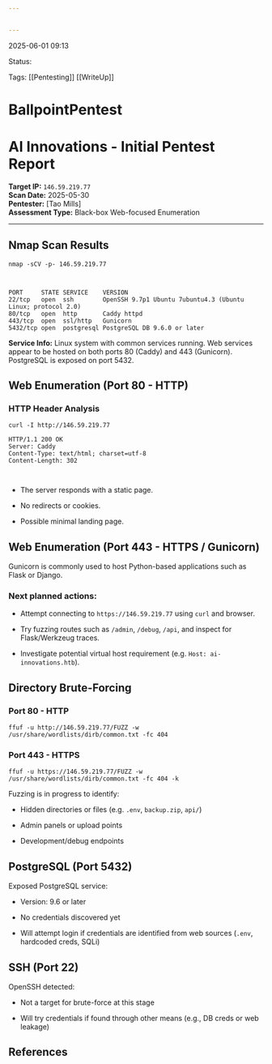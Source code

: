 ```yaml
---


---
```


<p>2025-06-01 09:13</p>
<p>Status:</p>
<p>Tags: [[Pentesting]] [[WriteUp]]</p>
<h1 id="ballpointpentest">BallpointPentest</h1>
<h1 id="ai-innovations---initial-pentest-report">AI Innovations - Initial Pentest Report</h1>
<p><strong>Target IP:</strong> <code>146.59.219.77</code><br>
<strong>Scan Date:</strong> 2025-05-30<br>
<strong>Pentester:</strong> [Tao Mills]<br>
<strong>Assessment Type:</strong> Black-box Web-focused Enumeration</p>
<hr>
<h2 id="nmap-scan-results">Nmap Scan Results</h2>
<pre class=" language-bash"><code class="prism  language-bash">nmap -sCV -p- 146.59.219.77

</code></pre>
<pre><code>PORT     STATE SERVICE    VERSION
22/tcp   open  ssh        OpenSSH 9.7p1 Ubuntu 7ubuntu4.3 (Ubuntu Linux; protocol 2.0)
80/tcp   open  http       Caddy httpd
443/tcp  open  ssl/http   Gunicorn
5432/tcp open  postgresql PostgreSQL DB 9.6.0 or later
</code></pre>
<p><strong>Service Info:</strong> Linux system with common services running. Web services appear to be hosted on both ports 80 (Caddy) and 443 (Gunicorn). PostgreSQL is exposed on port 5432.</p>
<h2 id="web-enumeration-port-80---http">Web Enumeration (Port 80 - HTTP)</h2>
<h3 id="http-header-analysis">HTTP Header Analysis</h3>
<pre class=" language-bash"><code class="prism  language-bash">curl -I http://146.59.219.77
</code></pre>
<pre class=" language-makefile"><code class="prism  language-makefile">HTTP/1.1 200 OK
<span class="token symbol">Server</span><span class="token punctuation">:</span> Caddy
<span class="token symbol">Content-Type</span><span class="token punctuation">:</span> text/html<span class="token punctuation">;</span> charset<span class="token operator">=</span>utf-8
<span class="token symbol">Content-Length</span><span class="token punctuation">:</span> 302

</code></pre>
<ul>
<li>
<p>The server responds with a static page.</p>
</li>
<li>
<p>No redirects or cookies.</p>
</li>
<li>
<p>Possible minimal landing page.</p>
</li>
</ul>
<h2 id="web-enumeration-port-443---https--gunicorn">Web Enumeration (Port 443 - HTTPS / Gunicorn)</h2>
<p>Gunicorn is commonly used to host Python-based applications such as Flask or Django.</p>
<h3 id="next-planned-actions">Next planned actions:</h3>
<ul>
<li>
<p>Attempt connecting to <code>https://146.59.219.77</code> using <code>curl</code> and browser.</p>
</li>
<li>
<p>Try fuzzing routes such as <code>/admin</code>, <code>/debug</code>, <code>/api</code>, and inspect for Flask/Werkzeug traces.</p>
</li>
<li>
<p>Investigate potential virtual host requirement (e.g. <code>Host: ai-innovations.htb</code>).</p>
</li>
</ul>
<h2 id="directory-brute-forcing">Directory Brute-Forcing</h2>
<h3 id="port-80---http">Port 80 - HTTP</h3>
<pre class=" language-bash"><code class="prism  language-bash">ffuf -u http://146.59.219.77/FUZZ -w /usr/share/wordlists/dirb/common.txt -fc 404
</code></pre>
<h3 id="port-443---https">Port 443 - HTTPS</h3>
<pre class=" language-bash"><code class="prism  language-bash">ffuf -u https://146.59.219.77/FUZZ -w /usr/share/wordlists/dirb/common.txt -fc 404 -k
</code></pre>
<p>Fuzzing is in progress to identify:</p>
<ul>
<li>
<p>Hidden directories or files (e.g. <code>.env</code>, <code>backup.zip</code>, <code>api/</code>)</p>
</li>
<li>
<p>Admin panels or upload points</p>
</li>
<li>
<p>Development/debug endpoints</p>
</li>
</ul>
<h2 id="postgresql-port-5432">PostgreSQL (Port 5432)</h2>
<p>Exposed PostgreSQL service:</p>
<ul>
<li>
<p>Version: 9.6 or later</p>
</li>
<li>
<p>No credentials discovered yet</p>
</li>
<li>
<p>Will attempt login if credentials are identified from web sources (<code>.env</code>, hardcoded creds, SQLi)</p>
</li>
</ul>
<h2 id="ssh-port-22">SSH (Port 22)</h2>
<p>OpenSSH detected:</p>
<ul>
<li>
<p>Not a target for brute-force at this stage</p>
</li>
<li>
<p>Will try credentials if found through other means (e.g., DB creds or web leakage)</p>
</li>
</ul>
<h2 id="references">References</h2>

